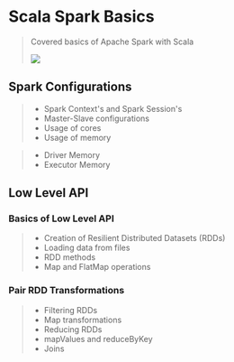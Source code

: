 # Scala Spark Basics


> Covered basics of Apache Spark with Scala
> 
> <img src="https://kaizen.itversity.com/wp-content/uploads/2018/04/scala-spark.png">


## Spark Configurations

> - Spark Context's and Spark Session's
> - Master-Slave configurations
> - Usage of cores
> - Usage of memory
    
> - Driver Memory
> - Executor Memory

## Low Level API

### Basics of Low Level API

> - Creation of Resilient Distributed Datasets (RDDs)
> - Loading data from files
>  - RDD methods
> - Map and FlatMap operations

### Pair RDD Transformations

> - Filtering RDDs
> - Map transformations
> - Reducing RDDs
> - mapValues and reduceByKey
> - Joins
